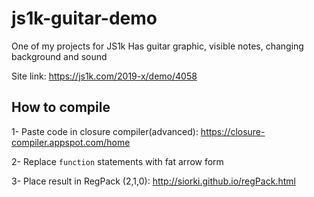 # js1k-guitar-demo

One of my projects for JS1k
Has guitar graphic, visible notes, changing background and sound

Site link: https://js1k.com/2019-x/demo/4058

## How to compile

1- Paste code in closure compiler(advanced): https://closure-compiler.appspot.com/home

2- Replace `function` statements with fat arrow form

3- Place result in RegPack (2,1,0): http://siorki.github.io/regPack.html
